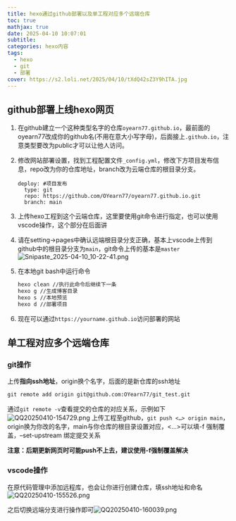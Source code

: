 ```yaml
---
title: hexo通过github部署以及单工程对应多个远端仓库
toc: true
mathjax: true
date: 2025-04-10 10:07:01
subtitle:
categories: hexo内容
tags: 
  - hexo
  - git
  - 部署
cover: https://s2.loli.net/2025/04/10/tXdQ42sZ3Y9hITA.jpg
---
```

## github部署上线hexo网页

1. 在github建立一个这种类型名字的仓库`oyearn77.github.io`，最前面的oyearn77改成你的github名(不用在意大小写字母)，后面接上`.github.io`，注意类型要改为public才可以让他人访问。
2. 修改网站部署设置，找到工程配置文件`_config.yml`，修改下方项目发布信息，repo改为你的仓库地址，branch改为云端仓库的根目录分支。

   ```
   deploy: #项目发布
     type: git
     repo: https://github.com/OYearn77/oyearn77.github.io.git
     branch: main
   ```
3. 上传hexo工程到这个云端仓库，这里要使用git命令进行指定，也可以使用vscode操作，这个部分在后面讲
4. 请在setting->pages中确认远端根目录分支正确，基本上vscode上传到github中的根目录分支为`main`，git命令上传的基本是`master`![Snipaste_2025-04-10_10-22-41.png](https://s2.loli.net/2025/04/10/JpzRlrhCNek28HW.png)
5. 在本地git bash中运行命令

   ```apache
   hexo clean //执行此命令后继续下一条
   hexo g //生成博客目录
   hexo s //本地预览
   hexo d //部署项目
   ```
6. 现在可以通过`https://yourname.github.io`访问部署的网站

## 单工程对应多个远端仓库

### git操作

上传**指向ssh地址**，origin换个名字，后面的是新仓库的ssh地址

```apache
git remote add origin git@github.com:OYearn77/git_test.git
```

通过`git remote -v`查看提交的仓库的对应关系，示例如下![QQ20250410-154729.png](https://s2.loli.net/2025/04/10/trq2MHBZlgPL5KO.png)
上传工程至github，`git push <…> origin main`，origin换为你改的名字，main与你仓库的根目录设置对应，<...>可以填-f 强制覆盖，–set-upstream 绑定提交关系

**注意：后期更新网页时可能push不上去，建议使用-f强制覆盖解决**

### vscode操作

在原代码管理中添加远程库，也会让你进行创建仓库，填ssh地址和命名![QQ20250410-155526.png](https://s2.loli.net/2025/04/10/XH6cnmPOkDfTzhr.png)

之后切换远端分支进行操作即可![QQ20250410-160039.png](https://s2.loli.net/2025/04/10/wo6NgtmFvlrTHS1.png)
